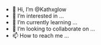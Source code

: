- 👋 Hi, I’m @Kathxglow
- 👀 I’m interested in ...
- 🌱 I’m currently learning ...
- 💞️ I’m looking to collaborate on ...
- 📫 How to reach me ...

<!---
Kathxglow/Kathxglow is a ✨ special ✨ repository because its `README.md` (this file) appears on your GitHub profile.
You can click the Preview link to take a look at your changes.
--->
